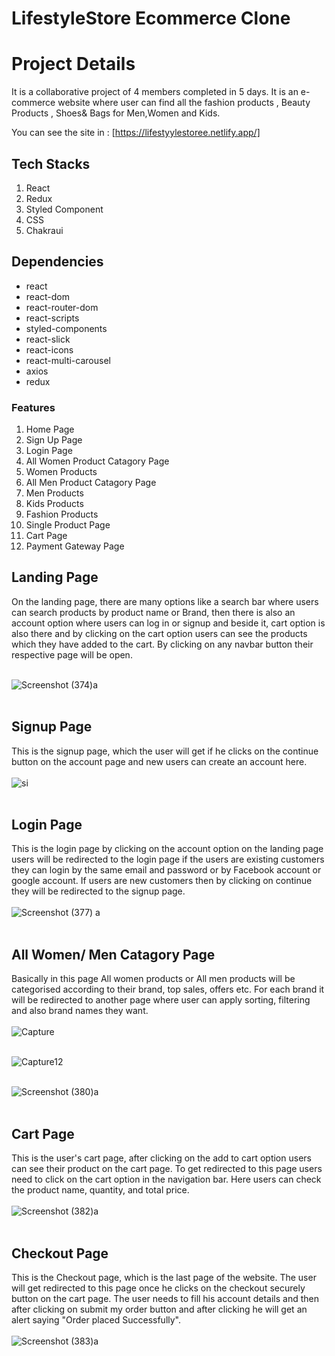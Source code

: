 # LifestyleStore Ecommerce Clone

# Project Details 
It is a collaborative project of 4 members completed in 5 days. It is an e-commerce website where user can find all the fashion products , Beauty Products , Shoes& Bags for Men,Women and Kids.

You can see the site in : [https://lifestyylestoree.netlify.app/]


## Tech Stacks

1. React
2. Redux
3. Styled Component
3. CSS
4. Chakraui

## Dependencies
- react
- react-dom
- react-router-dom
- react-scripts
- styled-components
- react-slick
- react-icons
- react-multi-carousel
- axios
- redux


### Features

1. Home Page 
2. Sign Up Page
3. Login Page
4. All Women Product Catagory Page
5. Women Products
6. All Men Product Catagory Page
7. Men Products
8. Kids Products
9. Fashion Products
10. Single Product Page
9. Cart Page
10. Payment Gateway Page


## Landing Page
On the landing page, there are many options like a search bar where users can search products by product name or Brand, then there is also an account option where users can log in or signup and beside it, cart option is also there and by clicking on the cart option users can see the products which they have added to the cart. By clicking on any navbar button their respective page will be open.</br></br>

![Screenshot (374)a](https://user-images.githubusercontent.com/101388724/208612181-421e098b-587b-4a62-be70-dc42a476dc18.png)</br></br>

## Signup Page
This is the signup page, which the user will get if he clicks on the continue button on the account page and new users can create an account here.</br></br>
![si](https://user-images.githubusercontent.com/107460617/214081120-1e960304-4893-4b25-87bc-0173ab349390.PNG)</br></br>



## Login Page
This is the login page by clicking on the account option on the landing page users will be redirected to the login page if the users are existing customers they can login by the same email and password or by Facebook account or google account. If users are new customers then by clicking on continue they will be redirected to the signup page.</br></br>
![Screenshot (377) a](https://user-images.githubusercontent.com/101388724/208612333-86a82f3f-a8bc-4f40-b9dc-7596553a627e.png)</br></br>


## All Women/ Men Catagory Page
Basically in this page All women products or All men products will be categorised according to their brand, top sales, offers etc. For each brand it will be redirected to another page where user can apply sorting, filtering and also brand names they want.</br></br>
![Capture](https://user-images.githubusercontent.com/107460617/214081254-c8b47fff-6867-470f-ad37-911cc1853cee.PNG)</br></br>


![Capture12](https://user-images.githubusercontent.com/107460617/214081279-18d8f55c-364b-45d8-bfad-9e467128bfa6.PNG)</br></br>

![Screenshot (380)a](https://user-images.githubusercontent.com/101388724/208612536-63023de9-19e9-48b9-b4ee-6bf9a931acc9.png)</br></br>


## Cart Page
This is the user's cart page, after clicking on the add to cart option users can see their product on the cart page. To get redirected to this page users need to click on the cart option in the navigation bar. Here users can check the product name, quantity, and total price.</br></br>
![Screenshot (382)a](https://user-images.githubusercontent.com/101388724/208612654-17956d17-681b-4eb6-bf99-3df46b2a1bd2.png)</br></br>

## Checkout Page
This is the Checkout page, which is the last page of the website. The user will get redirected to this page once he clicks on the checkout securely button on the cart page. The user needs to fill his account details and then after clicking on submit my order button and after clicking he will get an alert saying "Order placed Successfully".</br></br>
![Screenshot (383)a](https://user-images.githubusercontent.com/101388724/208612863-e67d45ee-9514-43d9-924c-98e44e452e65.png)


